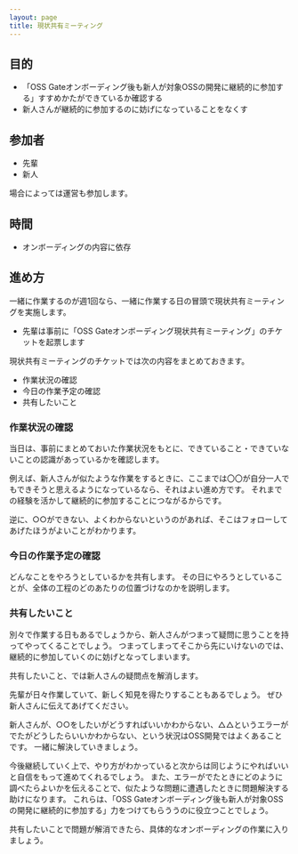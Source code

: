 ```yaml
---
layout: page
title: 現状共有ミーティング
---
```


## 目的

* 「OSS Gateオンボーディング後も新人が対象OSSの開発に継続的に参加する」すすめかたができているか確認する
* 新人さんが継続的に参加するのに妨げになっていることをなくす

## 参加者

* 先輩
* 新人

場合によっては運営も参加します。

## 時間

* オンボーディングの内容に依存

## 進め方

一緒に作業するのが週1回なら、一緒に作業する日の冒頭で現状共有ミーティングを実施します。

* 先輩は事前に「OSS Gateオンボーディング現状共有ミーティング」のチケットを起票します

現状共有ミーティングのチケットでは次の内容をまとめておきます。

* 作業状況の確認
* 今日の作業予定の確認
* 共有したいこと

### 作業状況の確認

当日は、事前にまとめておいた作業状況をもとに、できていること・できていないことの認識があっているかを確認します。

例えば、新人さんが似たような作業をするときに、ここまでは〇〇が自分一人でもできそうと思えるようになっているなら、それはよい進め方です。
それまでの経験を活かして継続的に参加することにつながるからです。

逆に、○○ができない、よくわからないというのがあれば、そこはフォローしてあげたほうがよいことがわかります。

### 今日の作業予定の確認

どんなことをやろうとしているかを共有します。
その日にやろうとしていることが、全体の工程のどのあたりの位置づけなのかを説明します。

### 共有したいこと

別々で作業する日もあるでしょうから、新人さんがつまって疑問に思うことを持ってやってくることでしょう。
つまってしまってそこから先にいけないのでは、継続的に参加していくのに妨げとなってしまいます。

共有したいこと、では新人さんの疑問点を解消します。

先輩が日々作業していて、新しく知見を得たりすることもあるでしょう。
ぜひ新人さんに伝えてあげてください。

新人さんが、○○をしたいがどうすればいいかわからない、△△というエラーがでたがどうしたらいいかわからない、という状況はOSS開発ではよくあることです。
一緒に解決していきましょう。

今後継続していく上で、やり方がわかっていると次からは同じようにやればいいと自信をもって進めてくれるでしょう。
また、エラーがでたときにどのように調べたらよいかを伝えることで、似たような問題に遭遇したときに問題解決する助けになります。
これらは、「OSS Gateオンボーディング後も新人が対象OSSの開発に継続的に参加する」力をつけてもらううのに役立つことでしょう。

共有したいことで問題が解消できたら、具体的なオンボーディングの作業に入りましょう。
